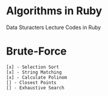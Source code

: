 # Algorithms in Ruby
Data Sturacters Lecture Codes in Ruby


Brute-Force
===========

	[x] - Selection Sort
	[x] - String Matching
	[x] - Calculate Polinom
	[] - Closest Points
	[] - Exhaustive Search
